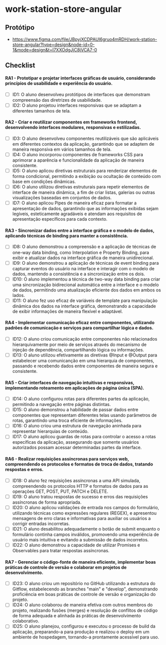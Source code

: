 # work-station-store-angular

## Protótipo
- https://www.figma.com/file/JBpyjXCDPAUI6gruo4mRDH/work-station-store-angular?type=design&node-id=0-1&mode=design&t=I7XXOdgJjC8jVCA7-0

## Checklist
#### RA1 - Prototipar e projetar interfaces gráficas de usuário, considerando princípios de usabilidade e experiência do usuário.
- [ ] ID1: O aluno desenvolveu protótipos de interfaces que demonstram compreensão das diretrizes de usabilidade.
- [ ] ID2: O aluno projetou interfaces responsivas que se adaptam a diferentes tamanhos de tela.
#### RA2 - Criar e reutilizar componentes em frameworks frontend, desenvolvendo interfaces modulares, responsivas e estilizadas.
- [ ] ID3: O aluno desenvolveu componentes reutilizáveis que são aplicáveis em diferentes contextos da aplicação, garantindo que se adaptem de maneira responsiva em vários tamanhos de tela.
- [ ] ID4: O aluno incorporou componentes de frameworks CSS para aprimorar a aparência e funcionalidade da aplicação de maneira consistente.
- [ ] ID5: O aluno aplicou diretivas estruturais para renderizar elementos de forma condicional, permitindo a exibição ou ocultação de conteúdo com base em condições dinâmicas.
- [ ] ID6: O aluno utilizou diretivas estruturais para repetir elementos de interface de maneira dinâmica, a fim de criar listas, galerias ou outras visualizações baseadas em conjuntos de dados.
- [ ] ID7: O aluno aplicou Pipes de maneira eficaz para formatar a apresentação de dados, garantindo que as informações exibidas sejam legíveis, esteticamente agradáveis e atendam aos requisitos de apresentação específicos para cada contexto.
#### RA3 - Sincronizar dados entre a interface gráfica e o modelo de dados, aplicando técnicas de binding para manter a consistência.
- [ ] ID8: O aluno demonstrou a compreensão e a aplicação de técnicas de one-way data binding, como Interpolation e Property Binding, para exibir e atualizar dados na interface gráfica de maneira unidirecional.
- [ ] ID9: O aluno demonstrou a aplicação de técnicas de event binding para capturar eventos do usuário na interface e interagir com o modelo de dados, mantendo a consistência e a sincronização entre os dois.
- [ ] ID10: O aluno implementou a técnica de two-way data binding para criar uma sincronização bidirecional automática entre a interface e o modelo de dados, permitindo uma atualização eficiente dos dados em ambos os lados.
- [ ] ID11: O aluno fez uso eficaz de variáveis de template para manipulação dinâmica dos dados na interface gráfica, demonstrando a capacidade de exibir informações de maneira flexível e adaptável.
#### RA4 - Implementar comunicação eficaz entre componentes, utilizando padrões de comunicação e serviços para compartilhar lógica e dados.
- [ ] ID12: O aluno criou comunicação entre componentes não relacionados hierarquivamente por meio de serviços através do mecanismo de injeção de dependência, compartilhando lógica ou informações.
- [ ] ID13: O aluno utilizou efetivamente as diretivas @Input e @Output para estabelecer uma comunicanção em uma hierarquia de componentes, passando e recebendo dados entre componentes de maneira segura e consistente.
#### RA5 - Criar interfaces de navegação intuitivas e responsivas, implementando roteamento em aplicações de página única (SPA).
- [ ] ID14: O aluno configurou rotas para diferentes partes da aplicação, permitindo a navegação entre páginas distintas.
- [ ] ID15: O aluno demonstrou a habilidade de passar dados entre componentes que representam diferentes telas usando parâmetros de rotas, garantindo uma troca eficiente de informações.
- [ ] ID16: O aluno criou uma estrutura de navegação aninhada para representar hierarquias de conteúdo.
- [ ] ID17: O aluno aplicou guardas de rotas para controlar o acesso a rotas específicas da aplicação, assegurando que somente usuários autorizados possam acessar determinadas partes da interface.
#### RA6 - Realizar requisições assíncronas para serviços web, compreendendo os protocolos e formatos de troca de dados, tratando respostas e erros.
- [ ] ID18: O aluno fez requisições assíncronas a uma API simulada, compreendendo os protocolos HTTP e formatos de dados para as operações GET, POST, PUT, PATCH e DELETE.
- [ ] ID19: O aluno tratou respostas de sucesso e erros das requisições assíncronas de forma apropriada.
- [ ] ID20: O aluno aplicou validações de entrada nos campos do formulário, utilizando técnicas como expressões regulares (REGEX), e apresentou mensagens de erro claras e informativas para auxiliar os usuários a corrigir entradas incorretas.
- [ ] ID21: O aluno desabilitou adequadamente o botão de submit enquanto o formulário continha campos inválidos, promovendo uma experiência de usuário mais intuitiva e evitando a submissão de dados incorretos.
- [ ] ID22: O aluno demonstrou a capacidade de utilizar Promises e Observables para tratar respostas assíncronas.
#### RA7 - Gerenciar o código-fonte de maneira eficiente, implementar boas práticas de controle de versão e colaborar em projetos de desenvolvimento.
- [ ] ID23: O aluno criou um repositório no GitHub utilizando a estrutura do Gitflow, estabelecendo as branches "main" e "develop", demonstrando proficiência em boas práticas de controle de versão e organização do projeto.
- [ ] ID24: O aluno colaborou de maneira efetiva com outros membros do projeto, realizando fusões (merges) e resolução de conflitos de código de forma adequada e alinhada às práticas de desenvolvimento colaborativo.
- [ ] ID25: O aluno planejou, configurou e executou o processo de build da aplicação, preparando-a para produção e realizou o deploy em um ambiente de hospedagem, tornando-a prontamente acessível para uso.
